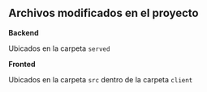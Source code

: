 Archivos modificados en el proyecto
---
**Backend** 

Ubicados en la carpeta ```served```


**Fronted**

Ubicados en la carpeta ```src``` dentro de la carpeta ```client```
